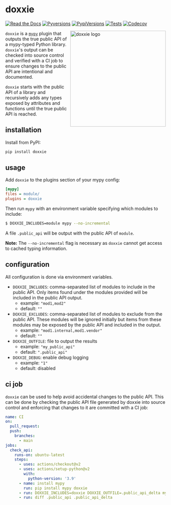 # doxxie

[![Read the Docs](https://img.shields.io/readthedocs/doxxie?style=for-the-badge)](https://doxxie.readthedocs.io/)
[![Pyversions](https://img.shields.io/pypi/pyversions/doxxie.svg?style=for-the-badge)](https://pypi.org/project/doxxie/)
[![PypiVersions](https://img.shields.io/pypi/v/doxxie.svg?style=for-the-badge)](https://pypi.org/project/doxxie/)
[![Tests](https://img.shields.io/github/workflow/status/Kyle-Verhoog/doxxie/CI?label=Tests&style=for-the-badge)](https://github.com/Kyle-Verhoog/doxxie/actions?query=workflow%3ACI)
[![Codecov](https://img.shields.io/codecov/c/github/Kyle-Verhoog/doxxie?style=for-the-badge)](https://codecov.io/gh/Kyle-Verhoog/doxxie)

<img align="right" src="https://www.dropbox.com/s/4aqchcnoq1jgfnx/Photo%202021-03-27%2C%2023%2041%2047%20%281%29.jpg?raw=1" alt="doxxie logo" width="300px"/>

`doxxie` is a [`mypy`](http://mypy-lang.org/) plugin that outputs the true
public API of a mypy-typed Python library. `doxxie`'s output can be checked
into source control and verified with a CI job to ensure changes to the public
API are intentional and documented.


`doxxie` starts with the public API of a library and recursively adds any types
exposed by attributes and functions until the true public API is reached.


## installation

Install from PyPI:

```sh
pip install doxxie
```


## usage

Add `doxxie` to the plugins section of your mypy config:

```ini
[mypy]
files = module/
plugins = doxxie
```

Then run `mypy` with an environment variable specifying which modules to
include:

```bash
$ DOXXIE_INCLUDES=module mypy --no-incremental
```

A file `.public_api` will be output with the public API of `module`.

**Note:** The `--no-incremental` flag is necessary as `doxxie` cannot get
access to cached typing information.


## configuration

All configuration is done via environment variables.

- `DOXXIE_INCLUDES`: comma-separated list of modules to include in the public
  API. Only items found under the modules provided will be included in the
  public API output.
  - example: `"mod1,mod2"`
  - default: `""`
- `DOXXIE_EXCLUDES`: comma-separated list of modules to exclude from the public
  API. These modules will be ignored initially but items from these modules may
  be exposed by the public API and included in the output.
  - example: `"mod1.internal,mod1.vendor"`
  - default: `""`
- `DOXXIE_OUTFILE`: file to output the results
  - example: `"my_public_api"`
  - default: `".public_api"`
- `DOXXIE_DEBUG`: enable debug logging
  - example: `"1"`
  - default: disabled


## ci job

`doxxie` can be used to help avoid accidental changes to the public API. This
can be done by checking the public API file generated by doxxie into source
control and enforcing that changes to it are committed with a CI job:


```yaml
name: CI
on:
  pull_request:
  push:
    branches:
      - main
jobs:
  check_api:
    runs-on: ubuntu-latest
    steps:
      - uses: actions/checkout@v2
      - uses: actions/setup-python@v2
        with:
          python-version: '3.9'
      - name: install mypy
        run: pip install mypy doxxie
      - run: DOXXIE_INCLUDES=doxxie DOXXIE_OUTFILE=.public_api_delta mypy --no-incremental
      - run: diff .public_api .public_api_delta
```

